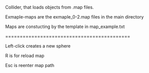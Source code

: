 Collider, that loads objects from .map files.

Exmaple-maps are the exmaple_0-2.map files in the main directory

Maps are constucting by the template in map_example.txt

===========================================

Left-click creates a new sphere

R is for reload map


Esc is reenter map path
